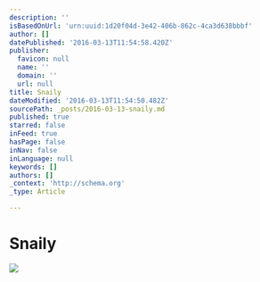 ```yaml
---
description: ''
isBasedOnUrl: 'urn:uuid:1d20f04d-3e42-406b-862c-4ca3d638bbbf'
author: []
datePublished: '2016-03-13T11:54:58.420Z'
publisher:
  favicon: null
  name: ''
  domain: ''
  url: null
title: Snaily
dateModified: '2016-03-13T11:54:50.482Z'
sourcePath: _posts/2016-03-13-snaily.md
published: true
starred: false
inFeed: true
hasPage: false
inNav: false
inLanguage: null
keywords: []
authors: []
_context: 'http://schema.org'
_type: Article

---
```

# Snaily
![](https://the-grid-user-content.s3-us-west-2.amazonaws.com/6a84a166-5c15-4951-811f-4c84f4775479.png)